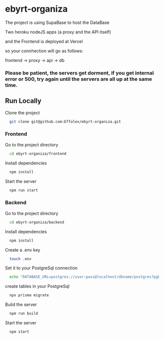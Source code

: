 
# ebyrt-organiza



The project is using SupaBase to host the DataBase

Two heroku nodeJS apps (a proxy and the API itself)

and the Frontend is deployed at Vercel

so your connhection will go as follows:

frontend -> proxy -> api -> db

### Please be patient, the servers get dorment, if you get internal error or 500, try again until the servers are all up at the same time.

## Run Locally

Clone the project

```bash
  git clone git@github.com:Effolex/ebyrt-organiza.git
```

### Frontend

Go to the project directory

```bash
  cd ebyrt-organiza/frontend
```

Install dependencies

```bash
  npm install
```

Start the server

```bash
  npm run start
```


### Backend

Go to the project directory

```bash
  cd ebyrt-organiza/backend
```

Install dependencies

```bash
  npm install
```

Create a .env key 

```bash
  touch .env
```

Set it to your PostgreSql connection

```bash
  echo "DATABASE_URL=postgres://user:pass@localhost/dbname/postgres?pgbouncer=true"
```

create tables in your PostgreSql

```bash
  npx prisma migrate
```

Build the server

```bash
  npm run build
```



Start the server

```bash
  npm start
```


